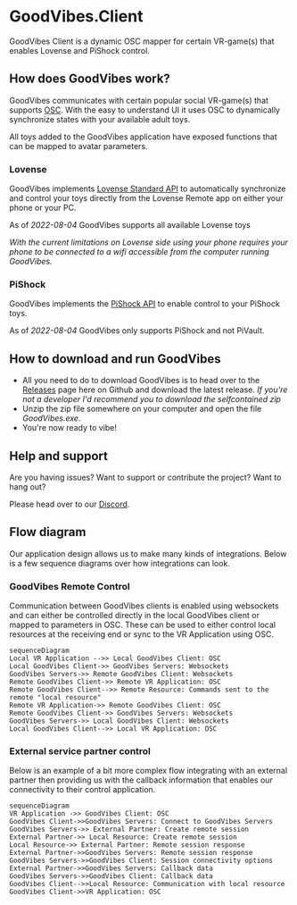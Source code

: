 # GoodVibes.Client
GoodVibes Client is a dynamic OSC mapper for certain VR-game(s) that enables Lovense and PiShock control. 

## How does GoodVibes work?
GoodVibes communicates with certain popular social VR-game(s) that supports [OSC](https://opensoundcontrol.stanford.edu/index.html). With the easy to understand UI it uses OSC to dynamically synchronize states with your available adult toys.

All toys added to the GoodVibes application have exposed functions that can be mapped to avatar parameters.

### Lovense
GoodVibes implements [Lovense Standard API](https://developer.lovense.com/#standard-api) to automatically synchronize and control your toys directly from the Lovense Remote app on either your phone or your PC. 

As of *2022-08-04* GoodVibes supports all available Lovense toys

_With the current limitations on Lovense side using your phone requires your phone to be connected to a wifi accessible from the computer running GoodVibes._

### PiShock
GoodVibes implements the [PiShock API](https://apidocs.pishock.com/) to enable control to your PiShock toys.

As of *2022-08-04* GoodVibes only supports PiShock and not PiVault.

## How to download and run GoodVibes
* All you need to do to download GoodVibes is to head over to the [Releases](https://github.com/GoodVibesVR/goodvibes.client/releases) page here on Github and download the latest release.
_If you're not a developer I'd recommend you to download the selfcontained zip_
* Unzip the zip file somewhere on your computer and open the file _GoodVibes.exe_. 
* You're now ready to vibe!

## Help and support
Are you having issues? 
Want to support or contribute the project? 
Want to hang out? 

Please head over to our [Discord](https://discord.gg/R2tTCB7MNC).

## Flow diagram
Our application design allows us to make many kinds of integrations. Below is a few sequence diagrams over how integrations can look.

### GoodVibes Remote Control
Communication between GoodVibes clients is enabled using websockets and can either be controlled directly in the local GoodVibes client or mapped to parameters in OSC. These can be used to either control local resources at the receiving end or sync to the VR Application using OSC.

```mermaid
sequenceDiagram
Local VR Application -->> Local GoodVibes Client: OSC
Local GoodVibes Client->> GoodVibes Servers: Websockets
GoodVibes Servers->> Remote GoodVibes Client: Websockets
Remote GoodVibes Client->> Remote VR Application: OSC
Remote GoodVibes Client-->> Remote Resource: Commands sent to the remote "local resource"
Remote VR Application->> Remote GoodVibes Client: OSC
Remote GoodVibes Client->> GoodVibes Servers: Websockets
GoodVibes Servers->> Local GoodVibes Client: Websockets
Local GoodVibes Client-->> Local VR Application: OSC
```

### External service partner control
Below is an example of a bit more complex flow integrating with an external partner then providing us with the callback information that enables our connectivity to their control application.

```mermaid
sequenceDiagram
VR Application ->> GoodVibes Client: OSC
GoodVibes Client->>GoodVibes Servers: Connect to GoodVibes Servers
GoodVibes Servers->> External Partner: Create remote session
External Partner->> Local Resource: Create remote session
Local Resource->> External Partner: Remote session response
External Partner->>GoodVibes Servers: Remote session response
GoodVibes Servers->>GoodVibes Client: Session connectivity options
External Partner->>GoodVibes Servers: Callback data
GoodVibes Servers->>GoodVibes Client: Callback data
GoodVibes Client-->>Local Resource: Communication with local resource
GoodVibes Client->>VR Application: OSC
```